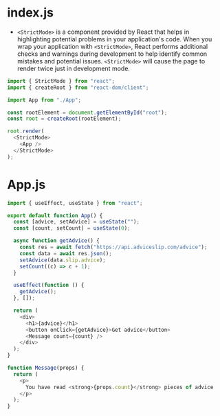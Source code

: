 # index.js
- `<StrictMode>` is a component provided by React that helps in highlighting potential problems in your application's code. When you wrap your application with `<StrictMode>`, React performs additional checks and warnings during development to help identify common mistakes and potential issues. `<StrictMode>` will cause the page to render twice just in development mode.

```javascript
import { StrictMode } from "react";
import { createRoot } from "react-dom/client";

import App from "./App";

const rootElement = document.getElementById("root");
const root = createRoot(rootElement);

root.render(
  <StrictMode>
    <App />
  </StrictMode>
);
```

# App.js

```javascript
import { useEffect, useState } from "react";

export default function App() {
  const [advice, setAdvice] = useState("");
  const [count, setCount] = useState(0);

  async function getAdvice() {
    const res = await fetch("https://api.adviceslip.com/advice");
    const data = await res.json();
    setAdvice(data.slip.advice);
    setCount((c) => c + 1);
  }

  useEffect(function () {
    getAdvice();
  }, []);

  return (
    <div>
      <h1>{advice}</h1>
      <button onClick={getAdvice}>Get advice</button>
      <Message count={count} />
    </div>
  );
}

function Message(props) {
  return (
    <p>
      You have read <strong>{props.count}</strong> pieces of advice
    </p>
  );
}

```
